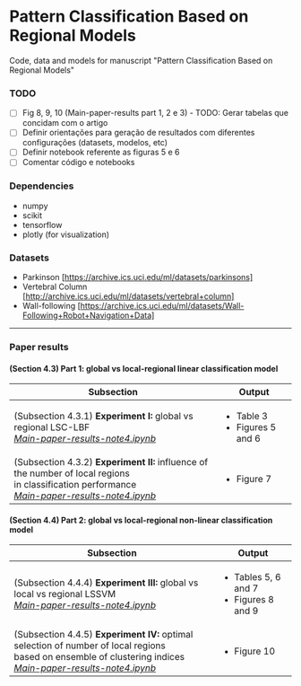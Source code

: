 # Pattern Classification Based on Regional Models

Code, data and models for manuscript "Pattern Classification Based on Regional Models" 

### TODO

 - [ ] Fig 8, 9, 10 (Main-paper-results part 1, 2 e 3) - TODO: Gerar tabelas que concidam com o artigo
 - [ ] Definir orientações para geração de resultados com diferentes configurações (datasets, modelos, etc)
 - [ ] Definir notebook referente as figuras 5 e 6
 - [ ] Comentar código e notebooks

### Dependencies

- numpy
- scikit
- tensorflow
- plotly (for visualization)

### Datasets

- Parkinson [https://archive.ics.uci.edu/ml/datasets/parkinsons]
- Vertebral Column [http://archive.ics.uci.edu/ml/datasets/vertebral+column]
- Wall-following [https://archive.ics.uci.edu/ml/datasets/Wall-Following+Robot+Navigation+Data]

<hr>

### Paper results

#### (Section 4.3) Part 1: global vs local-regional linear classification model

| Subsection                                                               | Output                                            |
|--------------------------------------------------------------------------|---------------------------------------------------|
| (Subsection 4.3.1) **Experiment I:** global vs regional LSC-LBF <br/> [*Main-paper-results-note4.ipynb*](https://github.com/renanfonteles/regional-classifiers/blob/main/Main-paper-results-part1.ipynb)              | <ul><li>Table 3</li><li>Figures 5 and 6</li></ul> |
| (Subsection 4.3.2) **Experiment II:** influence of the number of local regions <br /> in classification performance <br/> [*Main-paper-results-note4.ipynb*](https://github.com/renanfonteles/regional-classifiers/blob/main/Main-paper-results-part1.ipynb)  | <ul><li>Figure 7</li></ul> |

#### (Section 4.4) Part 2: global vs local-regional non-linear classification model

| Subsection                                                                                                               | Output                                   |
|------------------------------------------------------------------------------------------------------------------------|------------------------------------------|
| (Subsection 4.4.4) **Experiment III:** global vs local vs regional LSSVM <br/> [*Main-paper-results-note4.ipynb*](https://github.com/renanfonteles/regional-classifiers/blob/main/Main-paper-results-part1.ipynb)                                                   | <ul><li>Tables 5, 6 and 7</li><li> Figures 8 and 9</li></ul> |
| (Subsection 4.4.5) **Experiment IV:** optimal selection of number of local regions <br />based on ensemble of clustering indices <br/> [*Main-paper-results-note4.ipynb*](https://github.com/renanfonteles/regional-classifiers/blob/main/Main-paper-results-part1.ipynb)</span> | <ul><li>Figure 10</li></ul>                              |
